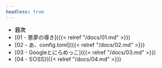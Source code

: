 ```yaml
---
headless: true
---
```


- **目次**
- [01 - 悪夢の導き]({{< relref "/docs/01.md" >}})
- [02 - あ、config.toml]({{< relref "/docs/02.md" >}})
- [03 - Googleとにらめっこ]({{< relref "/docs/03.md" >}})
- [04 - S○SS]({{< relref "/docs/04.md" >}})
